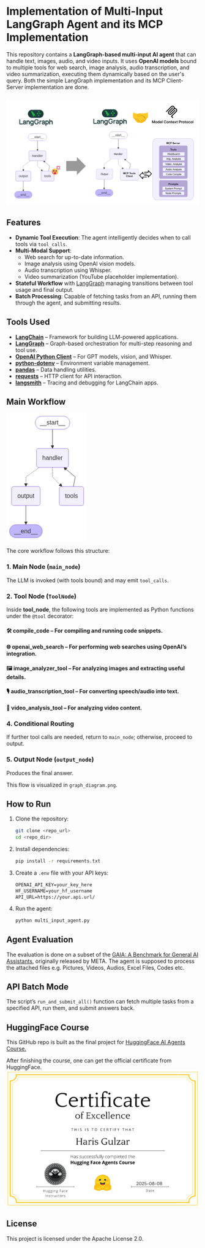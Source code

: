 # Implementation of Multi-Input LangGraph Agent and its MCP Implementation

This repository contains a **LangGraph-based multi-input AI agent** that can handle text, images, audio, and video inputs. It uses **OpenAI models** bound to multiple tools for web search, image analysis, audio transcription, and video summarization, executing them dynamically based on the user's query.
Both the simple LangGraph implementation and its MCP Client-Server implementation are done.

### 
![LangGraph Workflow with MCP Implementation](agent_on_mcp.png)

## Features

- **Dynamic Tool Execution**: The agent intelligently decides when to call tools via `tool_calls`.
- **Multi-Modal Support**:
  - Web search for up-to-date information.
  - Image analysis using OpenAI vision models.
  - Audio transcription using Whisper.
  - Video summarization (YouTube placeholder implementation).
- **Stateful Workflow** with [LangGraph](https://github.com/langchain-ai/langgraph) managing transitions between tool usage and final output.
- **Batch Processing**: Capable of fetching tasks from an API, running them through the agent, and submitting results.

## Tools Used

- [**LangChain**](https://github.com/langchain-ai/langchain) – Framework for building LLM-powered applications.
- [**LangGraph**](https://github.com/langchain-ai/langgraph) – Graph-based orchestration for multi-step reasoning and tool use.
- [**OpenAI Python Client**](https://github.com/openai/openai-python) – For GPT models, vision, and Whisper.
- [**python-dotenv**](https://github.com/theskumar/python-dotenv) – Environment variable management.
- [**pandas**](https://github.com/pandas-dev/pandas) – Data handling utilities.
- [**requests**](https://github.com/psf/requests) – HTTP client for API interaction.
- [**langsmith**](https://github.com/langchain-ai/langsmith-sdk) – Tracing and debugging for LangChain apps.

## Main Workflow
![LangGraph Workflow](graph_diagram.png)

The core workflow follows this structure:

### 1. **Main Node (`main_node`)**
The LLM is invoked (with tools bound) and may emit `tool_calls`.
### 2. **Tool Node (`ToolNode`)**
  Inside **tool_node**, the following tools are implemented as Python functions under the `@tool` decorator:

#### 🛠️ **compile_code** – For compiling and running code snippets.  
#### 🌐 **openai_web_search** – For performing web searches using OpenAI’s integration.  
#### 🖼️ **image_analyzer_tool** – For analyzing images and extracting useful details.  
#### 🎙️ **audio_transcription_tool** – For converting speech/audio into text.  
#### 🎥 **video_analysis_tool** – For analyzing video content.  

### 4. **Conditional Routing**
If further tool calls are needed, return to `main_node`; otherwise, proceed to output.
### 5. **Output Node (`output_node`)**
Produces the final answer.

This flow is visualized in `graph_diagram.png`.

## How to Run

1. Clone the repository:
   ```bash
   git clone <repo_url>
   cd <repo_dir>
   ```
2. Install dependencies:
   ```bash
   pip install -r requirements.txt
   ```
3. Create a `.env` file with your API keys:
   ```env
   OPENAI_API_KEY=your_key_here
   HF_USERNAME=your_hf_username
   API_URL=https://your.api.url/
   ```
4. Run the agent:
   ```bash
   python multi_input_agent.py
   ```
## Agent Evaluation
The evaluation is done on a subset of the [GAIA: A Benchmark for General AI Assistants](https://arxiv.org/pdf/2311.12983), originally released by META.
The agent is supposed to process the attached files e.g. Pictures, Videos, Audios, Excel Files, Codes etc.

## API Batch Mode
The script’s `run_and_submit_all()` function can fetch multiple tasks from a specified API, run them, and submit answers back.

## HuggingFace Course
This GitHub repo is built as the final project for [HuggingFace AI Agents Course.](https://huggingface.co/learn/agents-course/unit0/introduction)

After finishing the course, one can get the official certificate from HuggingFace.
![Course Completion Certificate](certificate.png)


## License
This project is licensed under the Apache License 2.0.
